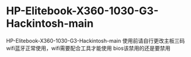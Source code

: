 # HP-Elitebook-X360-1030-G3-Hackintosh-main
HP-Elitebook-X360-1030-G3-Hackintosh-main
使用前请自行更改主板三码
wifi蓝牙正常使用，wifi需要配合工具才能使用
bios该禁用的还是要禁用
